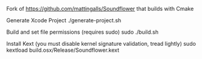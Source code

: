 Fork of https://github.com/mattingalls/Soundflower that builds with Cmake

Generate Xcode Project
./generate-project.sh

Build and set file permissions (requires sudo)
sudo ./build.sh

Install Kext (you must disable kernel signature validation, tread lightly)
sudo kextload build.osx/Release/Soundflower.kext

